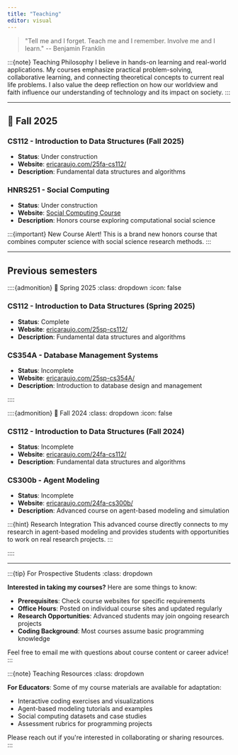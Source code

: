 ```yaml
---
title: "Teaching"
editor: visual
---
```


> "Tell me and I forget. Teach me and I remember. Involve me and I learn." -- Benjamin Franklin

:::{note} Teaching Philosophy
I believe in hands-on learning and real-world applications. My courses emphasize practical problem-solving, collaborative learning, and connecting theoretical concepts to current real life problems. I also value the deep reflection on how our worldview and faith influence our understanding of technology and its impact on society.
:::

---

## 🍂 Fall 2025

### CS112 - Introduction to Data Structures (Fall 2025)

- **Status**: Under construction
- **Website**: [ericaraujo.com/25fa-cs112/](https://ericaraujo.com/25fa-cs112/)
- **Description**: Fundamental data structures and algorithms

### HNRS251 - Social Computing

- **Status**: Under construction  
- **Website**: [Social Computing Course](https://ericaraujo.com/25fa-social-modeling/)
- **Description**: Honors course exploring computational social science

:::{important} New Course Alert!
This is a brand new honors course that combines computer science with social science research methods.
:::

---

## Previous semesters

::::{admonition} 🌸 Spring 2025
:class: dropdown
:icon: false

### CS112 - Introduction to Data Structures (Spring 2025)

- **Status**: Complete
- **Website**: [ericaraujo.com/25sp-cs112/](https://ericaraujo.com/25sp-cs112/)
- **Description**: Fundamental data structures and algorithms

### CS354A - Database Management Systems

- **Status**: Incomplete
- **Website**: [ericaraujo.com/25sp-cs354A/](https://ericaraujo.com/25sp-cs354A/)
- **Description**: Introduction to database design and management

::::

::::{admonition} 🍂 Fall 2024
:class: dropdown
:icon: false

### CS112 - Introduction to Data Structures (Fall 2024)

- **Status**: Incomplete
- **Website**: [ericaraujo.com/24fa-cs112/](https://ericaraujo.com/24fa-cs112/)
- **Description**: Fundamental data structures and algorithms

### CS300b - Agent Modeling

- **Status**: Incomplete
- **Website**: [ericaraujo.com/24fa-cs300b/](https://ericaraujo.com/24fa-cs300b/)
- **Description**: Advanced course on agent-based modeling and simulation

:::{hint} Research Integration
This advanced course directly connects to my research in agent-based modeling and provides students with opportunities to work on real research projects.
:::

::::

---

:::{tip} For Prospective Students
:class: dropdown

**Interested in taking my courses?** Here are some things to know:

- **Prerequisites**: Check course websites for specific requirements
- **Office Hours**: Posted on individual course sites and updated regularly  
- **Research Opportunities**: Advanced students may join ongoing research projects
- **Coding Background**: Most courses assume basic programming knowledge

Feel free to email me with questions about course content or career advice!
:::

:::{note} Teaching Resources
:class: dropdown

**For Educators**: Some of my course materials are available for adaptation:

- Interactive coding exercises and visualizations
- Agent-based modeling tutorials and examples
- Social computing datasets and case studies
- Assessment rubrics for programming projects

Please reach out if you're interested in collaborating or sharing resources.
:::

